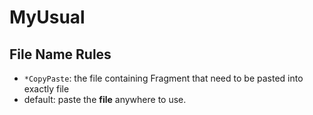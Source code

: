 # MyUsual

## File Name Rules

- `*CopyPaste`: the file containing Fragment that need to be pasted into exactly file
- default: paste the **file** anywhere to use.
